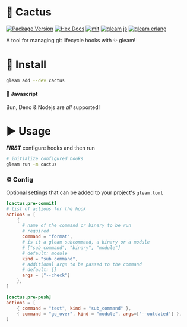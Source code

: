 # 🌵 Cactus

[![Package Version](https://img.shields.io/hexpm/v/cactus)](https://hex.pm/packages/cactus)
[![Hex Docs](https://img.shields.io/badge/hex-docs-ffaff3)](https://hexdocs.pm/cactus/)
[![mit](https://img.shields.io/github/license/bwireman/cactus?color=brightgreen)](https://github.com/bwireman/cactus/blob/main/LICENSE)
[![gleam js](https://img.shields.io/badge/%20gleam%20%E2%9C%A8-js%20%F0%9F%8C%B8-yellow)](https://gleam.run/news/v0.16-gleam-compiles-to-javascript/)
[![gleam erlang](https://img.shields.io/badge/erlang%20%E2%98%8E%EF%B8%8F-red?style=flat&label=gleam%20%E2%9C%A8)](https://gleam.run)

A tool for managing git lifecycle hooks with ✨ gleam!

# 🔽 Install

```sh
gleam add --dev cactus
```

#### 🌸 Javascript

Bun, Deno & Nodejs are _all_ supported!

# ▶️ Usage

**_FIRST_** configure hooks and then run

```sh
# initialize configured hooks
gleam run -m cactus
```

### ⚙️ Config

Optional settings that can be added to your project's `gleam.toml`

```toml
[cactus.pre-commit]
# list of actions for the hook
actions = [
    {
      # name of the command or binary to be run
      # required
      command = "format",
      # is it a gleam subcommand, a binary or a module
      # ["sub_command", "binary", "module"]
      # default: module
      kind = "sub_command",
      # additional args to be passed to the command
      # default: []
      args = ["--check"]
    },
]

[cactus.pre-push]
actions = [
    { command = "test", kind = "sub_command" },
    { command = "go_over", kind = "module", args=["--outdated"] },
]
```
